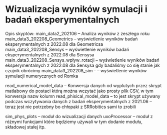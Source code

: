 # Wizualizacja wyników symulacji i badań eksperymentalnych
Opis skyptów:
main_data2_202106 – Analiza wyników z zeszłego roku
main_data3_202208_Geometrics – wyświetlenie wyników badań eksperymentalnych z 2022.08 dla Geometricsa
main_data3_202208_Sensys – wyświetlenie wyników badań eksperymentalnych z 2022.08 dla Sensysa
main_data3_202208_Sensys_wpływ_rotacji  – wyświetlenie wyników badań eksperymentalnych z 2022.08 dla Sensysa gdy badaliśmy co się stanie jak czujnik obrócimy
main_data3_202208_sim -  – wyświetlenie wyników symulacji numerycznych od Romka 

read_numerical_model_data – Konwersja danych od wyplutych przez skrypt matlabowy do postaci którą można wczytać jako prosty plik CSV, w tym konwersja nazw kolumn
read_phisical_model_data – to jest skrypt używany podczas wczytywania danych z badań eksperymentalnych z 2021.06 – teraz jest nie potrzebny bo chłopaki z SRRobitics sami to zrobili

sim_phys_plots – moduł do wizualizacji danych
uxoProcessor – moduł z różnymi funkcjami które będziemy używali w tym dodanie modułu, składowej stałej itp.
